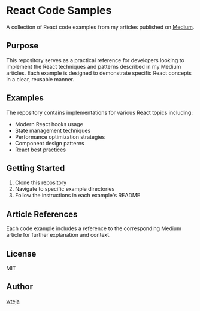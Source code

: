 # React Code Samples

A collection of React code examples from my articles published on [Medium](https://medium.com/@wteja).

## Purpose

This repository serves as a practical reference for developers looking to implement the React techniques and patterns described in my Medium articles. Each example is designed to demonstrate specific React concepts in a clear, reusable manner.

## Examples

The repository contains implementations for various React topics including:

- Modern React hooks usage
- State management techniques
- Performance optimization strategies
- Component design patterns
- React best practices

## Getting Started

1. Clone this repository
2. Navigate to specific example directories
3. Follow the instructions in each example's README

## Article References

Each code example includes a reference to the corresponding Medium article for further explanation and context.

## License

MIT

## Author

[wteja](https://medium.com/@wteja)
